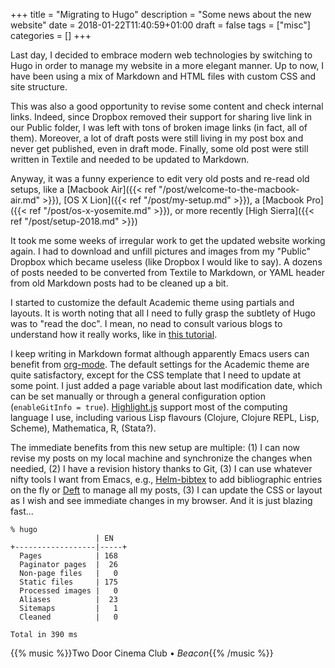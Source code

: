 +++
title = "Migrating to Hugo"
description = "Some news about the new website"
date = 2018-01-22T11:40:59+01:00
draft = false
tags = ["misc"]
categories = []
+++

Last day, I decided to embrace modern web technologies by switching to Hugo in order to manage my website in a more elegant manner. Up to now, I have been using a mix of Markdown and HTML files with custom CSS and site structure.

This was also a good opportunity to revise some content and check internal links. Indeed, since Dropbox removed their support for sharing live link in our Public folder, I was left with tons of broken image links (in fact, all of them). Moreover, a lot of draft posts were still living in my post box and never get published, even in draft mode. Finally, some old post were still written in Textile and needed to be updated to Markdown.

Anyway, it was a funny experience to edit very old posts and re-read old setups, like a [Macbook Air]({{< ref "/post/welcome-to-the-macbook-air.md" >}}), [OS X Lion]({{< ref "/post/my-setup.md" >}}), a [Macbook Pro]({{< ref "/post/os-x-yosemite.md" >}}), or more recently [High Sierra]({{< ref "/post/setup-2018.md" >}})

It took me some weeks of irregular work to get the updated website working again. I had to download and unfill pictures and images from my "Public" Dropbox which became useless (like Dropbox I would like to say). A dozens of posts needed to be converted from Textile to Markdown, or YAML header from old Markdown posts had to be cleaned up a bit.

I started to customize the default Academic theme using partials and layouts. It is worth noting that all I need to fully grasp the subtlety of Hugo was to "read the doc". I mean, no nead to consult various blogs to understand how it really works, like in [this tutorial](http://www.mit.edu/~k2smith/post/getting-started/).

I keep writing in Markdown format although apparently Emacs users can benefit from [org-mode](https://github.com/chaseadamsio/goorgeous). The default settings for the Academic theme are quite satisfactory, except for the CSS template that I need to update at some point. I just added a page variable about last modification date, which can be set manually or through a general configuration option (`enableGitInfo = true`). [Highlight.js](https://highlightjs.org) support most of the computing language I use, including various Lisp flavours (Clojure, Clojure REPL, Lisp, Scheme), Mathematica, R, (Stata?).

The immediate benefits from this new setup are multiple: (1) I can now revise my posts on my local machine and synchronize the changes when needied, (2) I have a revision history thanks to Git, (3) I can use whatever nifty tools I want from Emacs, e.g., [Helm-bibtex](https://github.com/tmalsburg/helm-bibtex) to add bibliographic entries on the fly or [Deft](https://github.com/jrblevin/deft) to manage all my posts, (3) I can update the CSS or layout as I wish and see immediate changes in my browser. And it is just blazing fast...

```
% hugo
                   | EN
+------------------|-----+
  Pages            | 168
  Paginator pages  |  26
  Non-page files   |   0
  Static files     | 175
  Processed images |   0
  Aliases          |  23
  Sitemaps         |   1
  Cleaned          |   0

Total in 390 ms
```

{{% music %}}Two Door Cinema Club • *Beacon*{{% /music %}}
